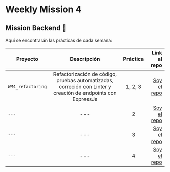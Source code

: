 # Weekly Mission 4
## Mission Backend 🚀

Aquí se encontrarán las prácticas de cada semana:

 Proyecto | Descripción | Práctica | Link al repo |
| ------------- |:-------------:| :-------------:| -----:|
|`WM4_refactoring`| Refactorización de código, pruebas automatizadas, correción con Linter y creación de endpoints con ExpressJs |1, 2, 3|[Soy el repo](https://github.com/dev-LuisSM/WM4_refactoring)|
|`---`| --- |2|[Soy el repo]()|
|`---`| --- |3|[Soy el repo]()|
|`---`| --- |4|[Soy el repo]()|
